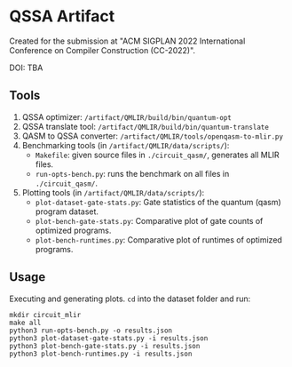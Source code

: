 QSSA Artifact
=============

Created for the submission at "ACM SIGPLAN 2022 International Conference on Compiler Construction (CC-2022)".

DOI: TBA

Tools
------

1. QSSA optimizer: `/artifact/QMLIR/build/bin/quantum-opt`
2. QSSA translate tool: `/artifact/QMLIR/build/bin/quantum-translate`
3. QASM to QSSA converter: `/artifact/QMLIR/tools/openqasm-to-mlir.py`
4. Benchmarking tools (in `/artifact/QMLIR/data/scripts/`):
    - `Makefile`: given source files in `./circuit_qasm/`, generates all MLIR files.
    - `run-opts-bench.py`: runs the benchmark on all files in `./circuit_qasm/`.
5. Plotting tools (in `/artifact/QMLIR/data/scripts/`):
    - `plot-dataset-gate-stats.py`: Gate statistics of the quantum (qasm) program dataset.
    - `plot-bench-gate-stats.py`: Comparative plot of gate counts of optimized programs.
    - `plot-bench-runtimes.py`: Comparative plot of runtimes of optimized programs.


Usage
-----

Executing and generating plots. `cd` into the dataset folder and run:
```
mkdir circuit_mlir
make all
python3 run-opts-bench.py -o results.json
python3 plot-dataset-gate-stats.py -i results.json
python3 plot-bench-gate-stats.py -i results.json
python3 plot-bench-runtimes.py -i results.json
```
